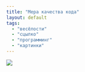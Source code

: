 ```yaml
---
title: "Мера качества кода"
layout: default
tags:
  - "весёлости"
  - "сцылко"
  - "программинг"
  - "картинки"
---
```

[![](http://www.osnews.com/images/comics/wtfm.jpg)](http://www.osnews.com/story/19266/WTFs_m)
